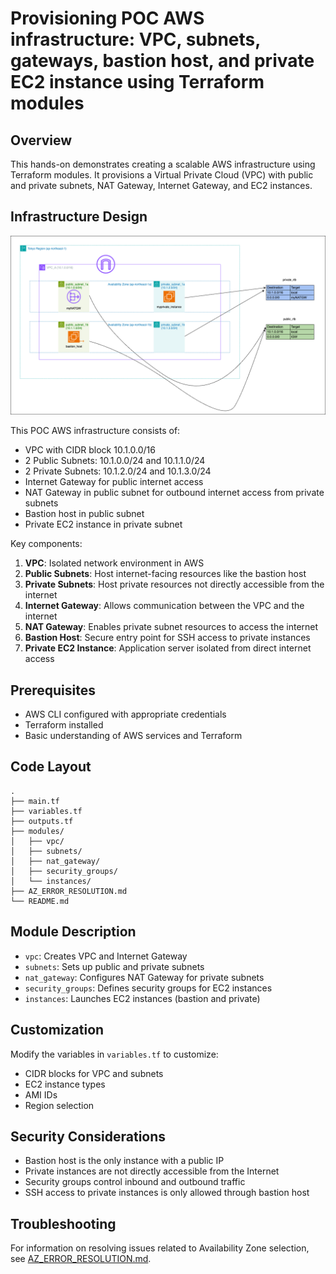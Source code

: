 # Provisioning POC AWS infrastructure: VPC, subnets, gateways, bastion host, and private EC2 instance using Terraform modules

## Overview

This hands-on demonstrates creating a scalable AWS infrastructure using Terraform modules. It provisions a Virtual Private Cloud (VPC) with public and private subnets, NAT Gateway, Internet Gateway, and EC2 instances. 

## Infrastructure Design

![AWS Infrastructure Design](./images/AWSInfrastructureDesign.png)

This POC AWS infrastructure consists of:

- VPC with CIDR block 10.1.0.0/16
- 2 Public Subnets: 10.1.0.0/24 and 10.1.1.0/24
- 2 Private Subnets: 10.1.2.0/24 and 10.1.3.0/24
- Internet Gateway for public internet access
- NAT Gateway in public subnet for outbound internet access from private subnets
- Bastion host in public subnet
- Private EC2 instance in private subnet

Key components:
1. **VPC**: Isolated network environment in AWS
2. **Public Subnets**: Host internet-facing resources like the bastion host
3. **Private Subnets**: Host private resources not directly accessible from the internet
4. **Internet Gateway**: Allows communication between the VPC and the internet
5. **NAT Gateway**: Enables private subnet resources to access the internet
6. **Bastion Host**: Secure entry point for SSH access to private instances
7. **Private EC2 Instance**: Application server isolated from direct internet access

## Prerequisites

- AWS CLI configured with appropriate credentials
- Terraform installed
- Basic understanding of AWS services and Terraform

## Code Layout

```
.
├── main.tf
├── variables.tf
├── outputs.tf
├── modules/
│   ├── vpc/
│   ├── subnets/
│   ├── nat_gateway/
│   ├── security_groups/
│   └── instances/
├── AZ_ERROR_RESOLUTION.md
└── README.md
```

## Module Description

- `vpc`: Creates VPC and Internet Gateway
- `subnets`: Sets up public and private subnets
- `nat_gateway`: Configures NAT Gateway for private subnets
- `security_groups`: Defines security groups for EC2 instances
- `instances`: Launches EC2 instances (bastion and private)

## Customization

Modify the variables in `variables.tf` to customize:
- CIDR blocks for VPC and subnets
- EC2 instance types
- AMI IDs
- Region selection

## Security Considerations

- Bastion host is the only instance with a public IP
- Private instances are not directly accessible from the Internet
- Security groups control inbound and outbound traffic
- SSH access to private instances is only allowed through bastion host

## Troubleshooting

For information on resolving issues related to Availability Zone selection, see [AZ_ERROR_RESOLUTION.md](./AZ_ERROR_RESOLUTION.md).